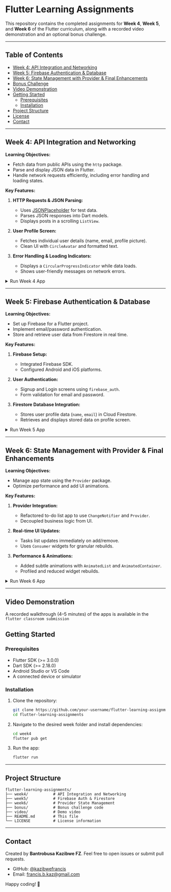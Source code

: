 # Flutter Learning Assignments

This repository contains the completed assignments for **Week 4**, **Week 5**, and **Week 6** of the Flutter curriculum, along with a recorded video demonstration and an optional bonus challenge.

---

## Table of Contents

- [Week 4: API Integration and Networking](#week-4-api-integration-and-networking)
- [Week 5: Firebase Authentication & Database](#week-5-firebase-authentication--database)
- [Week 6: State Management with Provider & Final Enhancements](#week-6-state-management-with-provider--final-enhancements)
- [Bonus Challenge](#bonus-challenge)
- [Video Demonstration](#video-demonstration)
- [Getting Started](#getting-started)
  - [Prerequisites](#prerequisites)
  - [Installation](#installation)
- [Project Structure](#project-structure)
- [License](#license)
- [Contact](#contact)

---

## Week 4: API Integration and Networking

**Learning Objectives:**

- Fetch data from public APIs using the `http` package.
- Parse and display JSON data in Flutter.
- Handle network requests efficiently, including error handling and loading states.

**Key Features:**

1. **HTTP Requests & JSON Parsing:**
   - Uses [JSONPlaceholder](https://jsonplaceholder.typicode.com/) for test data.
   - Parses JSON responses into Dart models.
   - Displays posts in a scrolling `ListView`.

2. **User Profile Screen:**
   - Fetches individual user details (name, email, profile picture).
   - Clean UI with `CircleAvatar` and formatted text.

3. **Error Handling & Loading Indicators:**
   - Displays a `CircularProgressIndicator` while data loads.
   - Shows user-friendly messages on network errors.

<details>
<summary>Run Week 4 App</summary>

```bash
cd week4
flutter pub get
flutter run
```
</details>

---

## Week 5: Firebase Authentication & Database

**Learning Objectives:**

- Set up Firebase for a Flutter project.
- Implement email/password authentication.
- Store and retrieve user data from Firestore in real time.

**Key Features:**

1. **Firebase Setup:**
   - Integrated Firebase SDK.
   - Configured Android and iOS platforms.

2. **User Authentication:**
   - Signup and Login screens using `firebase_auth`.
   - Form validation for email and password.

3. **Firestore Database Integration:**
   - Stores user profile data (`name`, `email`) in Cloud Firestore.
   - Retrieves and displays stored data on profile screen.

<details>
<summary>Run Week 5 App</summary>

```bash
cd week5
flutter pub get
flutter run
```

</details>

---

## Week 6: State Management with Provider & Final Enhancements

**Learning Objectives:**

- Manage app state using the `Provider` package.
- Optimize performance and add UI animations.

**Key Features:**

1. **Provider Integration:**
   - Refactored to-do list app to use `ChangeNotifier` and `Provider`.
   - Decoupled business logic from UI.

2. **Real-time UI Updates:**
   - Tasks list updates immediately on add/remove.
   - Uses `Consumer` widgets for granular rebuilds.

3. **Performance & Animations:**
   - Added subtle animations with `AnimatedList` and `AnimatedContainer`.
   - Profiled and reduced widget rebuilds.

<details>
<summary>Run Week 6 App</summary>

```bash
cd week6
flutter pub get
flutter run
```

</details>

---


## Video Demonstration

A recorded walkthrough (4–5 minutes) of the apps is available in the `flutter classroom submission` 


## Getting Started

### Prerequisites

- Flutter SDK (>= 3.0.0)
- Dart SDK (>= 2.18.0)
- Android Studio or VS Code
- A connected device or simulator

### Installation

1. Clone the repository:
   ```bash
   git clone https://github.com/your-username/flutter-learning-assignments.git
   cd flutter-learning-assignments
   ```
2. Navigate to the desired week folder and install dependencies:
   ```bash
   cd week4
   flutter pub get
   ```
3. Run the app:
   ```bash
   flutter run
   ```

---

## Project Structure

```
flutter-learning-assignments/
├── week4/           # API Integration and Networking
├── week5/           # Firebase Auth & Firestore
├── week6/           # Provider State Management
├── bonus/           # Bonus challenge code
├── video/           # Demo video
├── README.md        # This file
└── LICENSE          # License information
```

---



## Contact

Created by **Bantrobusa Kazibwe FZ**. Feel free to open issues or submit pull requests.

- GitHub: [@kazibwefrancis](https://github.com/kazibwefrancis)
- Email: francis.b.kaz@gmail.com

Happy coding! 🎉
